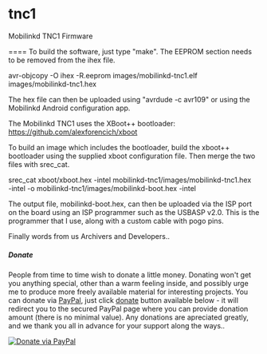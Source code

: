 tnc1
====

Mobilinkd TNC1 Firmware

====
To build the software, just type "make".  The EEPROM section needs to be
removed from the ihex file.

avr-objcopy -O ihex -R.eeprom images/mobilinkd-tnc1.elf images/mobilinkd-tnc1.hex

The hex file can then be uploaded using "avrdude -c avr109" or using the
Mobilinkd Android configuration app.

The Mobilinkd TNC1 uses the XBoot++ bootloader:
https://github.com/alexforencich/xboot

To build an image which includes the bootloader, build the xboot++ bootloader
using the supplied xboot configuration file.  Then merge the two files with
srec_cat.

srec_cat xboot/xboot.hex -intel mobilinkd-tnc1/images/mobilinkd-tnc1.hex \
    -intel -o mobilinkd-tnc1/images/mobilinkd-boot.hex -intel

The output file, mobilinkd-boot.hex, can then be uploaded via the ISP port on
the board using an ISP programmer such as the USBASP v2.0.  This is the
programmer that I use, along with a custom cable with pogo pins.




Finally words from us Archivers and Developers.. 

##### Donate

People from time to time wish to donate a little money. Donating won't get you anything special, other than a warm feeling inside, and possibly urge me to produce more freely available material for interesting projects. You can donate via [PayPal](https://www.paypal.com), just click [donate](https://www.paypal.com/cgi-bin/webscr?cmd=_s-xclick&hosted_button_id=3PXVSLXFBS45E) button available below - it will redirect you to the secured PayPal page where you can provide donation amount (there is no minimal value). Any donations are apreciated greatly, and we thank you all in advance for your support along the ways..

[![Donate via PayPal](https://www.paypalobjects.com/en_US/GB/i/btn/btn_donateCC_LG.gif)](https://www.paypal.com/cgi-bin/webscr?cmd=_s-xclick&hosted_button_id=3PXVSLXFBS45E)




